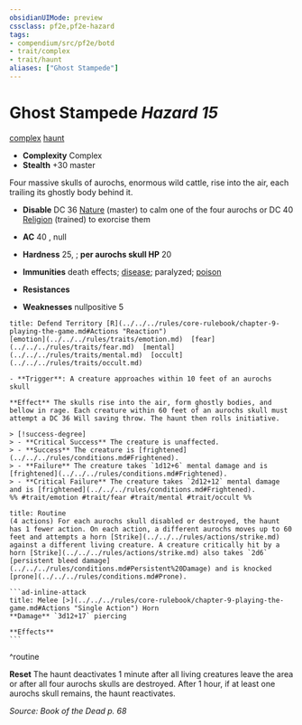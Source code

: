 ```yaml
---
obsidianUIMode: preview
cssclass: pf2e,pf2e-hazard
tags:
- compendium/src/pf2e/botd
- trait/complex
- trait/haunt
aliases: ["Ghost Stampede"]
---
```

# Ghost Stampede *Hazard 15*  
[complex](../../../rules/traits/complex.md)  [haunt](../../../rules/traits/haunt.md)  

- **Complexity** Complex
- **Stealth** +30 master  

Four massive skulls of aurochs, enormous wild cattle, rise into the air, each trailing its ghostly body behind it.

- **Disable** DC 36 [Nature](../../skills.md#Nature) (master) to calm one of the four aurochs or DC 40 [Religion](../../skills.md#Religion) (trained) to exorcise them  

- **AC** 40 , null
- **Hardness** 25, ; **per aurochs skull HP** 20
- **Immunities** death effects; [disease](../../../rules/traits/disease.md); paralyzed; [poison](../../../rules/traits/poison.md)
- **Resistances** 
- **Weaknesses** nullpositive 5
     
```ad-embed-ability
title: Defend Territory [R](../../../rules/core-rulebook/chapter-9-playing-the-game.md#Actions "Reaction")
[emotion](../../../rules/traits/emotion.md)  [fear](../../../rules/traits/fear.md)  [mental](../../../rules/traits/mental.md)  [occult](../../../rules/traits/occult.md)  

- **Trigger**: A creature approaches within 10 feet of an aurochs skull

**Effect** The skulls rise into the air, form ghostly bodies, and bellow in rage. Each creature within 60 feet of an aurochs skull must attempt a DC 36 Will saving throw. The haunt then rolls initiative.

> [!success-degree] 
> - **Critical Success** The creature is unaffected.
> - **Success** The creature is [frightened](../../../rules/conditions.md#Frightened).
> - **Failure** The creature takes `1d12+6` mental damage and is [frightened](../../../rules/conditions.md#Frightened).
> - **Critical Failure** The creature takes `2d12+12` mental damage and is [frightened](../../../rules/conditions.md#Frightened).  
%% #trait/emotion #trait/fear #trait/mental #trait/occult %%
```

````ad-pf2-summary
title: Routine
(4 actions) For each aurochs skull disabled or destroyed, the haunt has 1 fewer action. On each action, a different aurochs moves up to 60 feet and attempts a horn [Strike](../../../rules/actions/strike.md) against a different living creature. A creature critically hit by a horn [Strike](../../../rules/actions/strike.md) also takes `2d6` [persistent bleed damage](../../../rules/conditions.md#Persistent%20Damage) and is knocked [prone](../../../rules/conditions.md#Prone).

```ad-inline-attack
title: Melee [>](../../../rules/core-rulebook/chapter-9-playing-the-game.md#Actions "Single Action") Horn
**Damage** `3d12+17` piercing 
 
**Effects**
```
````
^routine

**Reset** The haunt deactivates 1 minute after all living creatures leave the area or after all four aurochs skulls are destroyed. After 1 hour, if at least one aurochs skull remains, the haunt reactivates.  

*Source: Book of the Dead p. 68*
